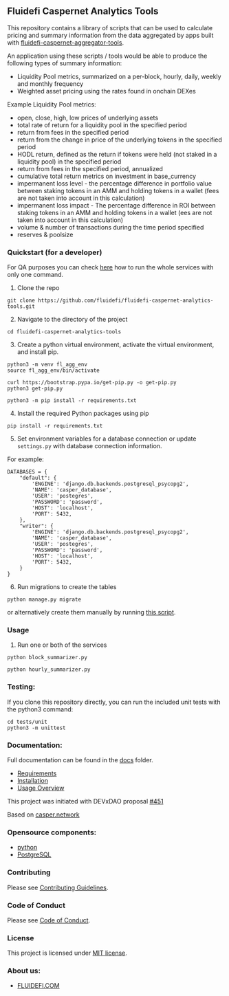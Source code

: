 ## Fluidefi Caspernet Analytics Tools

This repository contains a library of scripts that can be used to calculate pricing and summary information from the data aggregated by apps built with [fluidefi-caspernet-aggregator-tools](https://github.com/fluidefi/fluidefi-caspernet-aggregator-tools).

An application using these scripts / tools would be able to produce the following types of summary information:

- Liquidity Pool metrics, summarized on a per-block, hourly, daily, weekly and monthly frequency
- Weighted asset pricing using the rates found in onchain DEXes

Example Liquidity Pool metrics:
- open, close, high, low prices of underlying assets
- total rate of return for a liquidity pool in the specified period
- return from fees in the specified period
- return from the change in price of the underlying tokens in the specified period
- HODL return, defined as the return if tokens were held (not staked in a liquidity pool) in the specified period
- return from fees in the specified period, annualized
- cumulative total return metrics on investment in base_currency
- impermanent loss level - the percentage difference in portfolio value between staking tokens in an AMM and holding tokens in a wallet (fees are not taken
into account in this calculation)
- impermanent loss impact - The percentage difference in ROI between staking tokens in an AMM and holding tokens in a wallet (ees are not taken into
account in this calculation)
- volume & number of transactions during the time period specified
- reserves & poolsize

### Quickstart (for a developer)
For QA purposes you can check [here](./docs/USAGE_OVERVIEW.md) how to run the whole services with only one command.
1. Clone the repo
```
git clone https://github.com/fluidefi/fluidefi-caspernet-analytics-tools.git
```
2. Navigate to the directory of the project
```
cd fluidefi-caspernet-analytics-tools
```
3. Create a python virtual environment, activate the virtual environment, and install pip.
```
python3 -m venv fl_agg_env
source fl_agg_env/bin/activate

curl https://bootstrap.pypa.io/get-pip.py -o get-pip.py
python3 get-pip.py

python3 -m pip install -r requirements.txt
```
4. Install the required Python packages using pip
``` 
pip install -r requirements.txt
```
5. Set environment variables for a database connection or update `settings.py` with database connection information.

For example:
```
DATABASES = {
    "default": {
        'ENGINE': 'django.db.backends.postgresql_psycopg2',
        'NAME': 'casper_database',
        'USER': 'postegres',
        'PASSWORD': 'password',
        'HOST': 'localhost',
        'PORT': 5432,
    },
    "writer": {
        'ENGINE': 'django.db.backends.postgresql_psycopg2',
        'NAME': 'casper_database',
        'USER': 'postegres',
        'PASSWORD': 'password',
        'HOST': 'localhost',
        'PORT': 5432,
    }
}
```

6. Run migrations to create the tables
``` 
python manage.py migrate
```
or alternatively create them manually by running [this script](./docs/queries.sql).

### Usage

1. Run one or both of the services
``` 
python block_summarizer.py
```
```
python hourly_summarizer.py
```

### Testing:

If you clone this repository directly, you can run the included unit tests with the python3 command:
```
cd tests/unit
python3 -m unittest
```

### Documentation:

Full documentation can be found in the [docs](https://github.com/fluidefi/fluidefi-caspernet-analytics-tools/blob/main/docs/) folder.


* [Requirements](./docs/REQUIREMENTS.md)
* [Installation](./docs/INSTALLATION.md)
* [Usage Overview](./docs/USAGE_OVERVIEW.md)

This project was initiated with DEVxDAO proposal [#451](https://portal.devxdao.com/app/proposal/451)

Based on [casper.network](https://casper.network/en/network)

### Opensource components:
* [python](https://www.python.org/)
* [PostgreSQL](https://www.postgresql.org/)

### Contributing

Please see [Contributing Guidelines](https://github.com/fluidefi/fluidefi-caspernet-aggregator-tools/blob/main/CONTRIBUTING.md).

### Code of Conduct

Please see [Code of Conduct](https://github.com/fluidefi/fluidefi-caspernet-aggregator-tools/blob/main/CODE_OF_CONDUCT.md).

### License

This project is licensed under [MIT license](https://github.com/fluidefi/fluidefi-caspernet-aggregator-tools/blob/main/LICENSE.md).

### About us:
* [FLUIDEFI.COM](https://fluidefi.com/)

